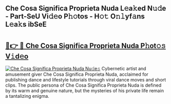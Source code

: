 ## Che Cosa Significa Proprieta Nuda L𝚎a𝚔ed N𝚞𝚍e - Part-SeU Vi𝚍𝚎o P𝚑𝚘tos - H𝚘𝚝 O𝚗𝚕yf𝚊ns L𝚎a𝚔s ibSeE

# <h2><a href="http://kf53yzg.oniu.top/?m=Che+Cosa+Significa+Proprieta+Nuda">🔗👉 🔴 Che Cosa Significa Proprieta Nuda P𝚑ot𝚘𝚜 V𝚒d𝚎o</a></h2>

[![Che Cosa Significa Proprieta Nuda Nu𝚍e𝚜](https://i.imgur.com/0qMVB7G.gif)](http://kf53yzg.oniu.top/?m=Che+Cosa+Significa+Proprieta+Nuda)
Cybernetic artist and amusement giver Che Cosa Significa Proprieta Nuda, acclaimed for publishing dance and lifestyle tutorials through viral dance moves and short clips. The public persona of Che Cosa Significa Proprieta Nuda is defined by its warm and genuine nature, but the mysteries of his private life remain a tantalizing enigma.  
